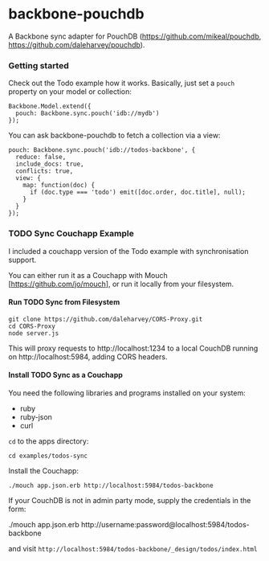 # backbone-pouchdb

A Backbone sync adapter for PouchDB (https://github.com/mikeal/pouchdb, https://github.com/daleharvey/pouchdb).


### Getting started

Check out the Todo example how it works.
Basically, just set a `pouch` property on your model or collection:

    Backbone.Model.extend({
      pouch: Backbone.sync.pouch('idb://mydb')
    });


You can ask backbone-pouchdb to fetch a collection via a view:

    pouch: Backbone.sync.pouch('idb://todos-backbone', {
      reduce: false,
      include_docs: true,
      conflicts: true,
      view: {
        map: function(doc) {
          if (doc.type === 'todo') emit([doc.order, doc.title], null);
        }
      }
    });


### TODO Sync Couchapp Example

I included a couchapp version of the Todo example with synchronisation support.

You can either run it as a Couchapp with Mouch [https://github.com/jo/mouch],
or run it locally from your filesystem.


#### Run TODO Sync from Filesystem

    git clone https://github.com/daleharvey/CORS-Proxy.git
    cd CORS-Proxy
    node server.js

This will proxy requests to http://localhost:1234 to a local CouchDB running on http://localhost:5984, adding CORS headers.


#### Install TODO Sync as a Couchapp

You need the following libraries and programs installed on your system:

* ruby
* ruby-json
* curl

`cd` to the apps directory:

    cd examples/todos-sync

Install the Couchapp:

    ./mouch app.json.erb http://localhost:5984/todos-backbone

If your CouchDB is not in admin party mode, supply the credentials in the form:

   ./mouch app.json.erb http://username:password@localhost:5984/todos-backbone


and visit `http://localhost:5984/todos-backbone/_design/todos/index.html`
